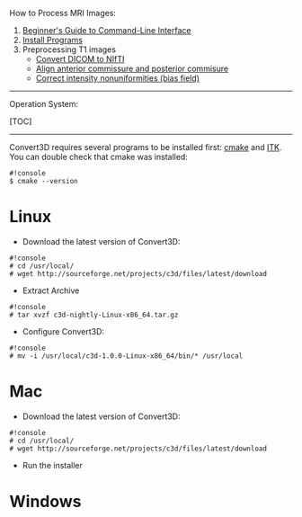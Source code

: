 How to Process MRI Images:

1. [Beginner's Guide to Command-Line Interface](primer)
2. [Install Programs](Home)
3. Preprocessing T1 images
     * [Convert DICOM to NIfTI](dcm2nii)
     * [Align anterior commissure and posterior commisure](acpcdetect)
     * [Correct intensity nonuniformities (bias field)](N4BiasFieldCorrection)

---------------------------------------

Operation System:

[TOC]

---------------------------------------

Convert3D requires several programs to be installed first: [cmake](install_cmake) and [ITK](install_itk). You can double check that cmake was installed:

```
#!console
$ cmake --version
```

# Linux

* Download the latest version of Convert3D:

```
#!console
# cd /usr/local/
# wget http://sourceforge.net/projects/c3d/files/latest/download
```

* Extract Archive

```
#!console
# tar xvzf c3d-nightly-Linux-x86_64.tar.gz
```

* Configure Convert3D:

```
#!console
# mv -i /usr/local/c3d-1.0.0-Linux-x86_64/bin/* /usr/local
```

# Mac

* Download the latest version of Convert3D:

```
#!console
# cd /usr/local/
# wget http://sourceforge.net/projects/c3d/files/latest/download
```

* Run the installer

# Windows